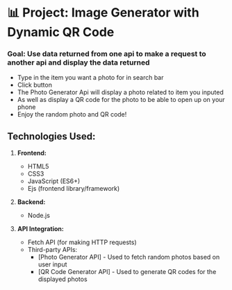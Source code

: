 # 📊 Project: Image Generator with Dynamic QR Code

### Goal: Use data returned from one api to make a request to another api and display the data returned

- Type in the item you want a photo for in search bar
- Click button
- The Photo Generator Api will display a photo related to item you inputed
- As well as display a QR code for the photo to be able to open up on your phone
- Enjoy the random photo and QR code!



## Technologies Used:

1. **Frontend:**
   - HTML5
   - CSS3
   - JavaScript (ES6+)
   - Ejs (frontend library/framework)

2. **Backend:**
   - Node.js

3. **API Integration:**
   - Fetch API (for making HTTP requests)
   - Third-party APIs:
     - [Photo Generator API] - Used to fetch random photos based on user input
     - [QR Code Generator API] - Used to generate QR codes for the displayed photos



